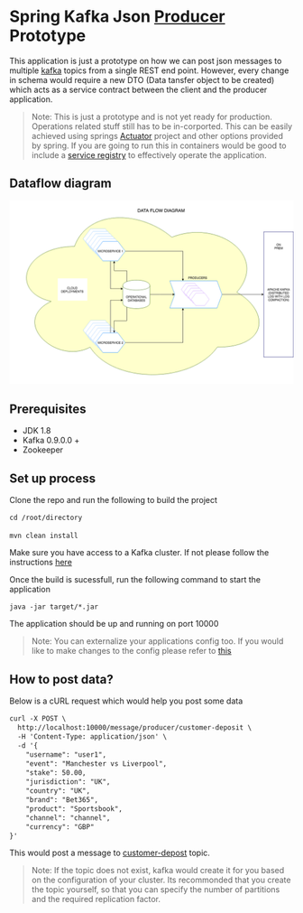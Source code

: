 # Spring Kafka Json [Producer]() Prototype

This application is just a prototype on how we can post json messages to multiple [kafka](https://kafka.apache.org/) topics from a single REST end point.
However, every change in schema would require a new DTO (Data tansfer object to be created) which acts as a service contract between the client and the producer application.

> Note: This is just a prototype and is not yet ready for production. Operations related stuff still has to be in-corported. This can be easily achieved using springs [Actuator](https://spring.io/guides/gs/actuator-service/) project and other options provided by spring. If you are going to run this in containers would be good to include a [service registry](http://microservices.io/patterns/service-registry.html) to effectively operate the application.

## Dataflow diagram

![alt text](./docs/DATAFLOW.png "Data flow diagram")

## Prerequisites

* JDK 1.8 
* Kafka 0.9.0.0 +
* Zookeeper

## Set up process

Clone the repo and run the following to build the project

```sbtshell
cd /root/directory

mvn clean install
```

Make sure you have access to a Kafka cluster. If not please follow the instructions [here](https://kafka.apache.org/quickstart)

Once the build is sucessfull, run the following command to start the application

```sbtshell
java -jar target/*.jar
```

The application should be up and running on port 10000

> Note: You can externalize your applications config too. If you would like to make changes to the config please refer to [this](https://docs.spring.io/spring-boot/docs/current/reference/html/boot-features-external-config.html)

## How to post data?

Below is a cURL request which would help you post some data
```sbtshell
curl -X POST \
  http://localhost:10000/message/producer/customer-deposit \
  -H 'Content-Type: application/json' \
  -d '{
	"username": "user1",
	"event": "Manchester vs Liverpool",
	"stake": 50.00,
	"jurisdiction": "UK",
	"country": "UK",
	"brand": "Bet365",
	"product": "Sportsbook",
	"channel": "channel",
	"currency": "GBP"
}'
```

This would post a message to [customer-depost]() topic. 

> Note: If the topic does not exist, kafka would create it for you based on the configuration of your cluster. Its recommonded that you create the topic yourself, so that you can specify the number of partitions and the required replication factor.
